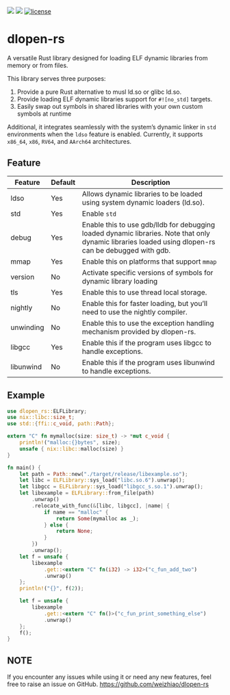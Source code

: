 [![](https://img.shields.io/crates/v/dlopen-rs.svg)](https://crates.io/crates/dlopen-rs)
[![](https://img.shields.io/crates/d/dlopen-rs.svg)](https://crates.io/crates/dlopen-rs)
[![license](https://img.shields.io/crates/l/dlopen-rs.svg)](https://crates.io/crates/dlopen-rs)
# dlopen-rs

A versatile Rust library designed for loading ELF dynamic libraries from memory or from files. 

This library serves three purposes:
1. Provide a pure Rust alternative to musl ld.so or glibc ld.so.
2. Provide loading ELF dynamic libraries support for `#![no_std]` targets.
3. Easily swap out symbols in shared libraries with your own custom symbols at runtime

Additional, it integrates seamlessly with the system’s dynamic linker in `std` environments when the `ldso` feature is enabled. Currently, it supports `x86_64`, `x86`, `RV64`, and `AArch64` architectures.

## Feature
| Feature   | Default | Description                                                                                                                                           |
| --------- | ------- | ----------------------------------------------------------------------------------------------------------------------------------------------------- |
| ldso      | Yes     | Allows dynamic libraries to be loaded using system dynamic loaders (ld.so).                                                                           |
| std       | Yes     | Enable `std`                                                                                                                                          |
| debug     | Yes     | Enable this to use gdb/lldb for debugging loaded dynamic libraries. Note that only dynamic libraries loaded using dlopen-rs can be debugged with gdb. |
| mmap      | Yes     | Enable this on platforms that support `mmap`                                                                                                          |
| version   | No      | Activate specific versions of symbols for dynamic library loading                                                                                     |
| tls       | Yes     | Enable this to use thread local storage.                                                                                                              |
| nightly   | No      | Enable this for faster loading, but you’ll need to use the nightly compiler.                                                                          |
| unwinding | No      | Enable this to use the exception handling mechanism provided by dlopen-rs.                                                                            |
| libgcc    | Yes     | Enable this if the program uses libgcc to handle exceptions.                                                                                          |
| libunwind | No      | Enable this if the program uses libunwind to handle exceptions.                                                                                       |


## Example
```rust
use dlopen_rs::ELFLibrary;
use nix::libc::size_t;
use std::{ffi::c_void, path::Path};

extern "C" fn mymalloc(size: size_t) -> *mut c_void {
    println!("malloc:{}bytes", size);
    unsafe { nix::libc::malloc(size) }
}

fn main() {
    let path = Path::new("./target/release/libexample.so");
    let libc = ELFLibrary::sys_load("libc.so.6").unwrap();
    let libgcc = ELFLibrary::sys_load("libgcc_s.so.1").unwrap();
    let libexample = ELFLibrary::from_file(path)
        .unwrap()
        .relocate_with_func(&[libc, libgcc], |name| {
            if name == "malloc" {
                return Some(mymalloc as _);
            } else {
                return None;
            }
        })
        .unwrap();
    let f = unsafe {
        libexample
            .get::<extern "C" fn(i32) -> i32>("c_fun_add_two")
            .unwrap()
    };
    println!("{}", f(2));

    let f = unsafe {
        libexample
            .get::<extern "C" fn()>("c_fun_print_something_else")
            .unwrap()
    };
    f();
}
```
## NOTE
If you encounter any issues while using it or need any new features, feel free to raise an issue on GitHub. 
https://github.com/weizhiao/dlopen-rs